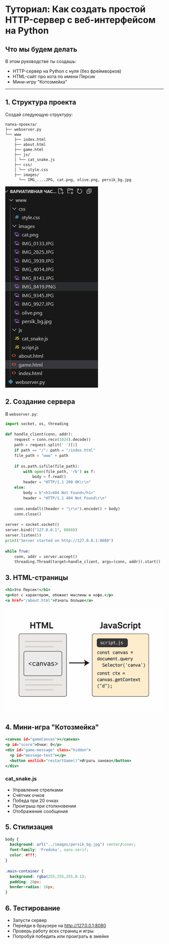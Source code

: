# Туториал: Как создать простой HTTP-сервер с веб-интерфейсом на Python

## Что мы будем делать
В этом руководстве ты создашь:
- HTTP-сервер на Python с нуля (без фреймворков)
- HTML-сайт про кота по имени Персик
- Мини-игру "Котозмейка"

---

## 1. Структура проекта
Создай следующую структуру:
```
папка-проекта/
├── webserver.py
└── www
    ├── index.html
    ├── about.html
    ├── game.html
    ├── js/
    │ └── cat_snake.js
    ├── css/
    │ └── style.css
    ├── images/
      └── IMG_....JPG, cat.png, olive.png, persik_bg.jpg
```
![image.png](https://github.com/sorrrrow/practice-2025-1/blob/master/docs/img/image.png?raw=true)
## 2. Создание сервера
В `webserver.py`:

```python
import socket, os, threading

def handle_client(conn, addr):
    request = conn.recv(1024).decode()
    path = request.split(' ')[1]
    if path == "/": path = "/index.html"
    file_path = "www" + path

    if os.path.isfile(file_path):
        with open(file_path, 'rb') as f:
            body = f.read()
        header = "HTTP/1.1 200 OK\r\n"
    else:
        body = b"<h1>404 Not Found</h1>"
        header = "HTTP/1.1 404 Not Found\r\n"

    conn.sendall((header + "\r\n").encode() + body)
    conn.close()

server = socket.socket()
server.bind(("127.0.0.1", 8080))
server.listen(5)
print("Server started on http://127.0.0.1:8080")

while True:
    conn, addr = server.accept()
    threading.Thread(target=handle_client, args=(conn, addr)).start()
```


## 3. HTML-страницы

```index.html
<h1>Это Персик!</h1>
<p>Кот с характером, обожает маслины и кофе.</p>
<a href="/about.html">Узнать больше</a>

```
![canvas.png](https://github.com/sorrrrow/practice-2025-1/blob/master/docs/img/canvas.png?raw=true)

## 4. Мини-игра "Котозмейка"

```game.html
<canvas id="gameCanvas"></canvas>
<p id="score">Очки: 0</p>
<div id="game-message" class="hidden">
  <p id="message-text"></p>
  <button onclick="restartGame()">Играть заново</button>
</div>
```

### cat_snake.js
- Управление стрелками
- Счётчик очков
- Победа при 20 очках
- Проигрыш при столкновении
- Отображение сообщения

## 5. Стилизация

```style.css
body {
  background: url("../images/persik_bg.jpg") center/cover;
  font-family: 'Fredoka', sans-serif;
  color: #fff;
}

.main-container {
  background: rgba(255,255,255,0.1);
  padding: 20px;
  border-radius: 16px;
}
```
## 6. Тестирование

- Запусти сервер
- Перейди в браузере на http://127.0.0.1:8080
- Проверь работу всех страниц и игры
- Попробуй победить или проиграть в змейке
